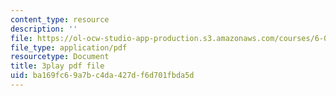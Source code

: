 ```yaml
---
content_type: resource
description: ''
file: https://ol-ocw-studio-app-production.s3.amazonaws.com/courses/6-004-computation-structures-spring-2017/ba169fc69a7bc4da427df6d701fbda5d_F5-87RM_zHA.pdf
file_type: application/pdf
resourcetype: Document
title: 3play pdf file
uid: ba169fc6-9a7b-c4da-427d-f6d701fbda5d
---
```

